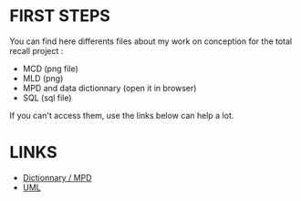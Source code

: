 # FIRST STEPS

You can find here differents files about my work on conception for the total recall project : 
- MCD (png file)
- MLD (png)
- MPD and data dictionnary (open it in browser)
- SQL (sql file)

If you can't access them, use the links below can help a lot.

# LINKS

- [Dictionnary / MPD](https://docs.google.com/spreadsheets/d/1P7VuC5tU57I0yT8wnqwRSdMj5GCcc4rt_mBVD0b08hg/edit?usp=sharing)
- [UML](https://drive.google.com/file/d/1ltGjXupSwFz5HJiRpev0LIibiMEKLNyt/view?usp=sharing)
